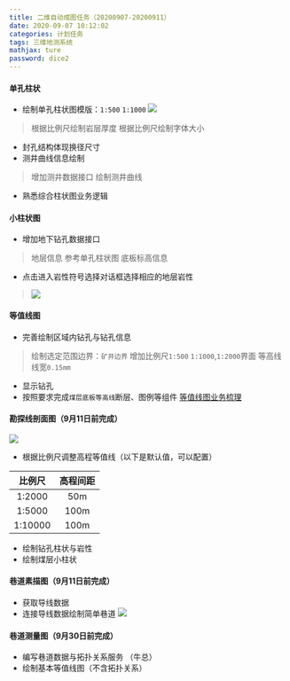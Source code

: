 ```yaml
---
title: 二维自动成图任务（20200907-20200911）
date: 2020-09-07 10:12:02
categories: 计划任务
tags: 三维地测系统
mathjax: ture
password: dice2
---
```


#### 单孔柱状

* 绘制单孔柱状图模版：`1:500` `1:1000`
![](15991258080091.jpg)

> 根据比例尺绘制岩层厚度
> 根据比例尺绘制字体大小

* 封孔结构体现换径尺寸
* 测井曲线信息绘制
> 增加测井数据接口
> 绘制测井曲线

* 熟悉综合柱状图业务逻辑
 
#### 小柱状图
* 增加地下钻孔数据接口
> 地层信息 参考单孔柱状图
> 底板标高信息

* 点击进入岩性符号选择对话框选择相应的地层岩性
> ![](15968582895156.png)


#### 等值线图
* 完善绘制区域内钻孔与钻孔信息
> 绘制选定范围边界：`矿井边界`
> 增加比例尺`1:500` `1:1000`,`1:2000`界面
> 等高线线宽`0.15mm`
* 显示钻孔
* 按照要求完成`煤层底板等高线`断层、图例等组件
[等值线图业务梳理](https://rhtect.github.io/2020/08/03/geodesic-DZX-Combing/)

#### 勘探线剖面图（9月11日前完成）
![](15980019995416.jpg)


* 根据比例尺调整高程等值线（以下是默认值，可以配置）

| 比例尺 | 高程间距 |
|:---:|:----:|
| 1:2000  |   50m   |
| 1:5000  |   100m   |
| 1:10000  |   100m   |

* 绘制钻孔柱状与岩性
* 绘制煤层小柱状

#### 巷道素描图（9月11日前完成）
* 获取导线数据
* 连接导线数据绘制简单巷道
![](15995509383375.jpg)

#### 巷道测量图（9月30日前完成）
* 编写巷道数据与拓扑关系服务 （牛总）
* 绘制基本等值线图（不含拓扑关系）
